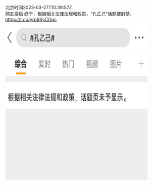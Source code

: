 北京时间2023-03-27T10:39:57Z<br>网友投稿
终于，根据相关法律法规和政策，“孔乙己”话题被封禁。 https://t.co/yrp6SyCOqc<br><img src='/temp/image/2023/w-Month-3/1640181837736574976_0.jpg' width='450' height='500'><br><br>